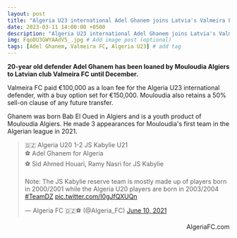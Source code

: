 ```yaml
---
layout: post
title: "Algeria U23 international Adel Ghanem joins Latvia's Valmeira FC on loan"
date: 2023-03-11 14:00:00 +0500
description: "Algeria U23 international Adel Ghanem joins Latvia's Valmeira FC on loan" # Add post description (optional)
img: FqoDU3GWYAAdV5_.jpg # Add image post (optional)
tags: [Adel Ghanem, Valmeira FC, Algeria U23] # add tag
---
```

**20-year old defender Adel Ghanem has been loaned by Mouloudia Algiers to Latvian club Valmeira FC until December.**

Valmeira FC paid €100,000 as a loan fee for the Algeria U23 international defender, with a buy option set for €150,000. Mouloudia also retains a 50% sell-on clause of any future transfer.

Ghanem was born Bab El Oued in Algiers and is a youth product of Mouloudia Algiers. He made 3 appearances for Mouloudia's first team in the Algerian league in 2021.

<blockquote class="twitter-tweet"><p lang="en" dir="ltr">🇩🇿 Algeria U20 1-2 JS Kabylie U21<br>⚽️ Adel Ghanem for Algeria <br>⚽️ Sid Ahmed Houari, Ramy Nasri for JS Kabylie<br><br>Note: The JS Kabylie reserve team is mostly made up of players born in 2000/2001 while the Algeria U20 players are born in 2003/2004 <a href="https://twitter.com/hashtag/TeamDZ?src=hash&amp;ref_src=twsrc%5Etfw">#TeamDZ</a> <a href="https://t.co/I0gJfQXUQn">pic.twitter.com/I0gJfQXUQn</a></p>&mdash; Algeria FC 🇩🇿⚽️ (@Algeria_FC) <a href="https://twitter.com/Algeria_FC/status/1403072607424069633?ref_src=twsrc%5Etfw">June 10, 2021</a></blockquote> <script async src="https://platform.twitter.com/widgets.js" charset="utf-8"></script>

<p style="text-align:right">AlgeriaFC.com</p>
